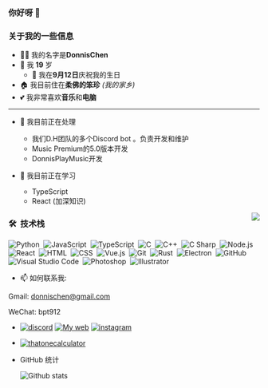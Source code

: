 ### 你好呀 👋

### 关于我的一些信息
- 🙋‍♂️ 我的名字是**DonnisChen** 
-  🎂 我 **19** 岁 
   - 📆 我在**9月12日**庆祝我的生日
- 🏠 我目前住在**柔佛的笨珍** *(我的家乡)*
- 💕 我非常喜欢**音乐**和**电脑**

***

- 🔭 我目前正在处理
  * 我们D.H团队的多个Discord bot 。负责开发和维护
  * Music Premium的5.0版本开发
  * DonnisPlayMusic开发

- 🌱 我目前正在学习
  * TypeScript
  * React (加深知识)

<img src="https://cdn.discordapp.com/banners/192153481165930496/a_90290d7fc9c94e8f3d4b608ce0ad6749.gif?size=4096" align="right"/>  
  
### 🛠 &nbsp;技术栈

![Python](https://img.shields.io/badge/-Python-05122A?style=flat&logo=python)&nbsp;
![JavaScript](https://img.shields.io/badge/-JavaScript-05122A?style=flat&logo=javascript)&nbsp;
![TypeScript](https://img.shields.io/badge/-TypeScript-05122A?style=flat&logo=TypeScript)&nbsp;
![C](https://img.shields.io/badge/-C-05122A?style=flat&logo=C&logoColor=A8B9CC)&nbsp;
![C++](https://img.shields.io/badge/-C++-05122A?style=flat&logo=C%2B%2B&logoColor=00599C)&nbsp;
![C Sharp](https://img.shields.io/badge/-C%20Sharp-05122A?style=flat&logo=C%20Sharp&logoColor=823085)&nbsp;
![Node.js](https://img.shields.io/badge/-Node.js-05122A?style=flat&logo=node.js)&nbsp;
![React](https://img.shields.io/badge/-React-05122A?style=flat&logo=react)&nbsp;
![HTML](https://img.shields.io/badge/-HTML-05122A?style=flat&logo=HTML5)&nbsp;
![CSS](https://img.shields.io/badge/-CSS-05122A?style=flat&logo=CSS3&logoColor=1572B6)&nbsp;
![Vue.js](https://img.shields.io/badge/-Vue.js-05122A?style=flat&logo=Vue.js)&nbsp;
![Git](https://img.shields.io/badge/-Git-05122A?style=flat&logo=git)&nbsp;
![Rust](https://img.shields.io/badge/-Rust-05122A?style=flat&logo=Rust)&nbsp;
![Electron](https://img.shields.io/badge/-Electron-05122A?style=flat&logo=Electron)&nbsp;
![GitHub](https://img.shields.io/badge/-GitHub-05122A?style=flat&logo=github)&nbsp;
![Visual Studio Code](https://img.shields.io/badge/-Visual%20Studio%20Code-05122A?style=flat&logo=visual-studio-code&logoColor=007ACC)&nbsp;
![Photoshop](https://img.shields.io/badge/-Photoshop-05122A?style=flat&logo=adobe-photoshop)&nbsp;
![Illustrator](https://img.shields.io/badge/-Illustrator-05122A?style=flat&logo=adobe-illustrator)&nbsp;


- 📫 如何联系我:

 Gmail: donnischen@gmail.com
  
 WeChat: bpt912

- [![discord](https://img.shields.io/badge/Discord-donnis%234186-7289DA?logo=discord&style=for-the-badgel)](https://discordapp.com/users/729403085281165370)
[![My web](https://img.shields.io/badge/Website-Donnischen-yellow.svg)](https://donnis-chen.jimdosite.com/)
[![instagram](https://badges.aleen42.com/src/instagram.svg)](https://www.instagram.com/donnischen/)

- <a href="https://discordapp.com/users/729403085281165370"><img align="center" src="https://discord.c99.nl/widget/theme-2/729403085281165370.png" alt="thatonecalculator"/></a>

- GitHub 统计

  ![Github stats](https://github-readme-stats.vercel.app/api?username=donnischen&theme=blueberry&count_private=true&hide_border=true&line_height=30)

